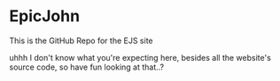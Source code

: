 # EpicJohn
This is the GitHub Repo for the EJS site

uhhh I don't know what you're expecting here, besides all the website's source code, so have fun looking at that..?
